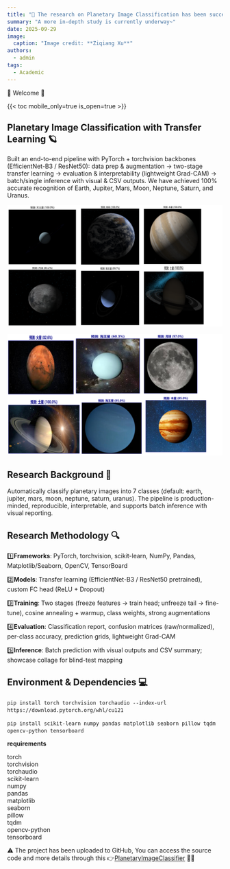 ```yaml
---
title: "🎉 The research on Planetary Image Classification has been successfully completed"
summary: "A more in-depth study is currently underway~"
date: 2025-09-29
image:
  caption: "Image credit: **Ziqiang Xu**"
authors:
  - admin
tags:
  - Academic
---
```



🎉 Welcome 👋

{{< toc mobile_only=true is_open=true >}}

## Planetary Image Classification with Transfer Learning 🪐

Built an end-to-end pipeline with PyTorch + torchvision backbones (EfficientNet-B3 / ResNet50): data prep & augmentation → two-stage transfer learning → evaluation & interpretability (lightweight Grad-CAM) → batch/single inference with visual & CSV outputs. We have achieved 100% accurate recognition of Earth, Jupiter, Mars, Moon, Neptune, Saturn, and Uranus. 

![Result1](./picone.png)  

![Result2](./pictwo.png)

## Research Background 📌 

Automatically classify planetary images into 7 classes (default: earth, jupiter, mars, moon, neptune, saturn, uranus). The pipeline is production-minded, reproducible, interpretable, and supports batch inference with visual reporting.

[//]: # ([![The template is mobile first with a responsive design to ensure that your site looks stunning on every device.]&#40;https://raw.githubusercontent.com/wowchemy/wowchemy-hugo-modules/main/starters/academic/preview.png&#41;]&#40;https://hugoblox.com&#41;)

## Research Methodology 🔍

1️⃣**Frameworks**: PyTorch, torchvision, scikit-learn, NumPy, Pandas, Matplotlib/Seaborn, OpenCV, TensorBoard  

2️⃣**Models**: Transfer learning (EfficientNet-B3 / ResNet50 pretrained), custom FC head (ReLU + Dropout)  

3️⃣**Training**: Two stages (freeze features → train head; unfreeze tail → fine-tune), cosine annealing + warmup, class weights, strong augmentations  

4️⃣**Evaluation**: Classification report, confusion matrices (raw/normalized), per-class accuracy, prediction grids, lightweight Grad-CAM  

5️⃣**Inference**: Batch prediction with visual outputs and CSV summary; showcase collage for blind-test mapping  

## Environment & Dependencies 💻

`pip install torch torchvision torchaudio --index-url https://download.pytorch.org/whl/cu121`  

`pip install scikit-learn numpy pandas matplotlib seaborn pillow tqdm opencv-python tensorboard`

**requirements**

torch  
torchvision  
torchaudio  
scikit-learn  
numpy  
pandas  
matplotlib  
seaborn  
pillow  
tqdm  
opencv-python  
tensorboard  


⚠️ The project has been uploaded to GitHub, You can access the source code and more details through this 👉[PlanetaryImageClassifier](https://github.com/knuxzq/PlanetaryImageClassifier) 🦄✨
   
    
